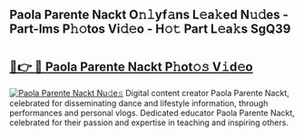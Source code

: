 ## Paola Parente Nackt O𝚗𝚕yf𝚊ns L𝚎a𝚔ed N𝚞𝚍es - Part-lms P𝚑𝚘tos Vi𝚍𝚎o - H𝚘𝚝 Part L𝚎a𝚔s SgQ39

# <h2><a href="http://kf34h5p.oniu.top/?m=Paola+Parente+Nackt">🔗👉 🔴 Paola Parente Nackt P𝚑ot𝚘𝚜 V𝚒d𝚎o</a></h2>

[![Paola Parente Nackt Nu𝚍e𝚜](https://i.imgur.com/0qMVB7G.gif)](http://kf34h5p.oniu.top/?m=Paola+Parente+Nackt)
Digital content creator Paola Parente Nackt, celebrated for disseminating dance and lifestyle information, through performances and personal vlogs. Dedicated educator Paola Parente Nackt, celebrated for their passion and expertise in teaching and inspiring others.  
